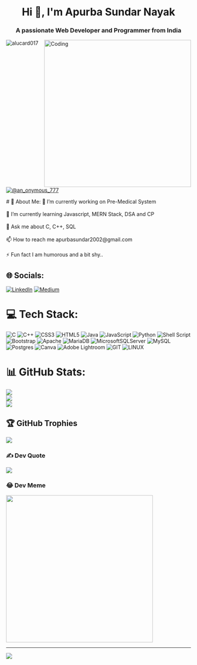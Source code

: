 <h1 align="center">Hi 👋, I'm Apurba Sundar Nayak</h1>
<h3 align="center">A passionate Web Developer and Programmer from India</h3>
<img align="right" alt="Coding" width="400" src = "https://user-images.githubusercontent.com/74038190/225813708-98b745f2-7d22-48cf-9150-083f1b00d6c9.gif">

<p align="left"> <img src="https://komarev.com/ghpvc/?username=alucard017&label=Profile%20views&color=0e75b6&style=flat" alt="alucard017" /> </p>

<p align="left"> <a href="https://twitter.com/@an_onymous_777" target="blank"><img src="https://img.shields.io/twitter/follow/@an_onymous_777?logo=twitter&style=for-the-badge" alt="@an_onymous_777" /></a> </p>
# 💫 About Me:
🔭 I’m currently working on Pre-Medical System<br><br>🌱 I’m currently learning Javascript, MERN Stack, DSA and CP<br><br>💬 Ask me about C, C++, SQL<br><br>📫 How to reach me apurbasundar2002@gmail.com<br><br>⚡ Fun fact I am humorous and a bit shy..


## 🌐 Socials:
[![LinkedIn](https://img.shields.io/badge/LinkedIn-%230077B5.svg?logo=linkedin&logoColor=white)](https://linkedin.com/in/apurba007) [![Medium](https://img.shields.io/badge/Medium-12100E?logo=medium&logoColor=white)](https://medium.com/@@apurbasundar2002) 

# 💻 Tech Stack:
![C](https://img.shields.io/badge/c-%2300599C.svg?style=for-the-badge&logo=c&logoColor=white) ![C++](https://img.shields.io/badge/c++-%2300599C.svg?style=for-the-badge&logo=c%2B%2B&logoColor=white) ![CSS3](https://img.shields.io/badge/css3-%231572B6.svg?style=for-the-badge&logo=css3&logoColor=white) ![HTML5](https://img.shields.io/badge/html5-%23E34F26.svg?style=for-the-badge&logo=html5&logoColor=white) ![Java](https://img.shields.io/badge/java-%23ED8B00.svg?style=for-the-badge&logo=java&logoColor=white) ![JavaScript](https://img.shields.io/badge/javascript-%23323330.svg?style=for-the-badge&logo=javascript&logoColor=%23F7DF1E) ![Python](https://img.shields.io/badge/python-3670A0?style=for-the-badge&logo=python&logoColor=ffdd54) ![Shell Script](https://img.shields.io/badge/shell_script-%23121011.svg?style=for-the-badge&logo=gnu-bash&logoColor=white) ![Bootstrap](https://img.shields.io/badge/bootstrap-%23563D7C.svg?style=for-the-badge&logo=bootstrap&logoColor=white) ![Apache](https://img.shields.io/badge/apache-%23D42029.svg?style=for-the-badge&logo=apache&logoColor=white) ![MariaDB](https://img.shields.io/badge/MariaDB-003545?style=for-the-badge&logo=mariadb&logoColor=white) ![MicrosoftSQLServer](https://img.shields.io/badge/Microsoft%20SQL%20Sever-CC2927?style=for-the-badge&logo=microsoft%20sql%20server&logoColor=white) ![MySQL](https://img.shields.io/badge/mysql-%2300f.svg?style=for-the-badge&logo=mysql&logoColor=white) ![Postgres](https://img.shields.io/badge/postgres-%23316192.svg?style=for-the-badge&logo=postgresql&logoColor=white) ![Canva](https://img.shields.io/badge/Canva-%2300C4CC.svg?style=for-the-badge&logo=Canva&logoColor=white) ![Adobe Lightroom](https://img.shields.io/badge/Adobe%20Lightroom-31A8FF.svg?style=for-the-badge&logo=Adobe%20Lightroom&logoColor=white) ![GIT](https://img.shields.io/badge/Git-fc6d26?style=for-the-badge&logo=git&logoColor=white) ![LINUX](https://img.shields.io/badge/Linux-FCC624?style=for-the-badge&logo=linux&logoColor=black)
# 📊 GitHub Stats:
![](https://github-readme-stats.vercel.app/api?username=alucard017&theme=dark&hide_border=false&include_all_commits=true&count_private=true)<br/>
![](https://github-readme-streak-stats.herokuapp.com/?user=alucard017&theme=dark&hide_border=false)<br/>
![](https://github-readme-stats.vercel.app/api/top-langs/?username=alucard017&theme=dark&hide_border=false&include_all_commits=true&count_private=true&layout=compact)

## 🏆 GitHub Trophies
![](https://github-profile-trophy.vercel.app/?username=alucard017&theme=radical&no-frame=false&no-bg=false&margin-w=4)

### ✍️ Dev Quote
![](https://quotes-github-readme.vercel.app/api?type=horizontal&theme=radical)


### 😂 Dev Meme
<img src='https://randommeme-five.vercel.app/' style="height: 400px;"/>

---
[![](https://visitcount.itsvg.in/api?id=alucard017&icon=0&color=0)](https://visitcount.itsvg.in)

<!-- Proudly created with GPRM ( https://gprm.itsvg.in ) -->
